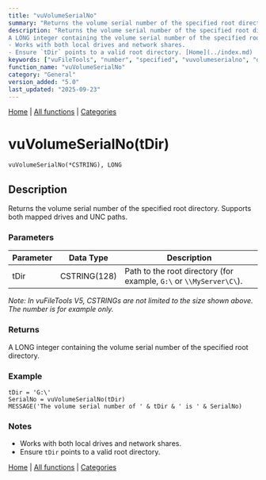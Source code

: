 ```yaml
---
title: "vuVolumeSerialNo"
summary: "Returns the volume serial number of the specified root directory."
description: "Returns the volume serial number of the specified root directory. Supports both mapped drives and UNC paths. ### Parameters _Note: In vuFileTools V5, CSTRINGs are not limited to the size shown above. The number is for example only._ ### Returns
A LONG integer containing the volume serial number of the specified root directory. ### Example ### Notes
- Works with both local drives and network shares.  
- Ensure `tDir` points to a valid root directory. [Home](../index.md) | [All functions](index.md) | [Categories](../categories/index.md)"
keywords: ["vuFileTools", "number", "specified", "vuvolumeserialno", "directory", "serial", "volume", "root", "general", "returns", "Clarion", "Windows"]
function_name: "vuVolumeSerialNo"
category: "General"
version_added: "5.0"
last_updated: "2025-09-23"
---
```


[Home](../index.md) | [All functions](index.md) | [Categories](../categories/index.md)

# vuVolumeSerialNo(tDir)

```Prototype
vuVolumeSerialNo(*CSTRING), LONG
```


## Description
Returns the volume serial number of the specified root directory. Supports both mapped drives and UNC paths.

### Parameters

| Parameter | Data Type    | Description                                                                 |
|-----------|--------------|-----------------------------------------------------------------------------|
| tDir      | CSTRING(128) | Path to the root directory (for example, `G:\` or `\\MyServer\C\`).         |

_Note: In vuFileTools V5, CSTRINGs are not limited to the size shown above. The number is for example only._

### Returns
A LONG integer containing the volume serial number of the specified root directory.

### Example

```Clarion
tDir = 'G:\'
SerialNo = vuVolumeSerialNo(tDir)
MESSAGE('The volume serial number of ' & tDir & ' is ' & SerialNo)
```

### Notes
- Works with both local drives and network shares.  
- Ensure `tDir` points to a valid root directory.

[Home](../index.md) | [All functions](index.md) | [Categories](../categories/index.md)
